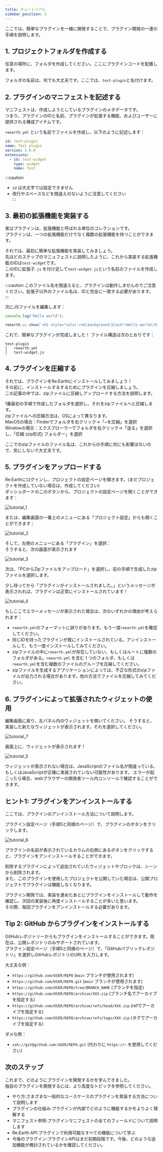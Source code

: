 ```yaml
---
title: チュートリアル
sidebar_position: 3
---
```


ここでは、簡単なプラグインを一緒に開発することで、プラグイン開発の一連の手順を説明します。


## 1. プロジェクトフォルダを作成する

任意の場所に、フォルダを作成してください。ここにプラグインコードを配置します。  

フォルダの名前は、何でも大丈夫です。ここでは、`test-plugin`と名付けます。

## 2. プラグインのマニフェストを記述する

マニフェストは、作成しようとしているプラグインのメタデータです。  
つまり、プラグインのIDと名前、プラグインが拡張する機能、およびユーザーに提供される構成アイテムです。

`reearth.yml` という名前でファイルを作成し、以下のように記述します：


```yaml title="reearth.yml"
id: test-plugin
name: Test plugin
version: 1.0.0
extensions:
  - id: test-widget
    type: widget
    name: Test
```
:::caution
- ``id`` は大文字では設定できません  
- 改行やスペースなどを間違えのないように注意してください  
:::

## 3. 最初の拡張機能を実装する

実はプラグインは、拡張機能と呼ばれる単位のコレクションです。  
プラグインは、一つの拡張機能だけでなく複数の拡張機能を持つことができます。  


それでは、最初に簡単な拡張機能を実装してみましょう。  
先ほどのステップのマニュフェストに説明したように、これから実装する拡張機能のIDは`test-widget`です。  
このIDに拡張子`.js` を付け足して`test-widget.js`という名前のファイルを作成します。  

:::caution
このファイル名を間違えると、プラグインは動作しませんのでご注意ください。拡張子以外のファイル名は、IDと完全に一致する必要があります。
:::

次にJSファイルを編集します：

```js title="test-widget.js"
console.log("Hello world");

reearth.ui.show(`<h1 style="color:red;background:black">Hello world</h1>`);
```

これで、簡単なプラグインが完成しました！
ファイル構造は次のとおりです：

```console title="file structure"
test-plugin
│   reearth.yml
│   test-widget.js    
```

## 4. プラグインを圧縮する

それでは、プラグインをRe:Earthにインストールしてみましょう！  
その前に、インストールするするためにプラグインを圧縮しましょう。  
この記事の中では、zipファイルに圧縮しアップロードする方法を説明します。  

1番最初の手順で作成したフォルダを選択し、それをzipファイルへと圧縮します。  
zipファイルへの圧縮方法は、OSによって異なります。  
MacOSの場合：Finderでフォルダを右クリック→「~を圧縮」を選択  
Windowの場合：エクスプローラーでフォルダを右クリック→「送る」を選択し、「圧縮 (zip形式) フォルダー」を選択

ここでのzipファイルのファイル名は、これからの手順に何にも影響はないので、気にしないで大丈夫です。

## 5. プラグインをアップロードする

Re:Earthにログインし、プロジェクトの設定ページを開きます。(まだプロジェクトを作成していない場合は、作成してください)  
ダッシュボードのこのボタンから、プロジェクトの設定ページを開くことができます：  

![tutorial_1](./img/tutorial_1.png)

または、編集画面の一番上のメニューにある「プロジェクト設定」からも開くことができます：  

![tutorial_2](./img/tutorial_2.png)


そして、左側のメニューにある「プラグイン」を選択：  
そうすると、次の画面が表示されます  

![tutorial_3](./img/tutorial_3.png)

次は、「PCからZipファイルをアップロード」を選択し、前の手順で生成したzipファイルを選択します。  

少し待ってから「プラグインがインストールされました。」というメッセージが表示されれば、プラグインは正常にインストールされています！

![tutorial_4](./img/tutorial_4.png)


もしここでエラーメッセージが表示された場合は、次のいずれかの理由が考えられます：

- `reearth.yml`のフォーマットに誤りがあります。もう一度`reearth.yml`を確認してください。
- 同じIDを持ったプラグインが既にインストールされている。アンインストールして、もう一度インストールしてみてください。
- zipファイルの中に`reearth.yml`が存在していない、もしくはルートに複数のフォルダがある。`reearth.yml` を含む 1 つのフォルダ、もしくは`reearth.yml`を含む複数のファイルのグループを圧縮してください。
- zipファイルを生成するアプリケーションによっては、不正な形式のzipファイルが出力される場合があります。他の方法でファイルを圧縮してみてください。

## 6. プラグインによって拡張されたウィジェットの使用

編集画面に戻り、左パネル内のウィジェットを開いてください。
そうすると、実装した新たなウィジェットが表示されます。それを選択してください。

![tutorial_7](./img/tutorial_7.png)

画面上に、ウィジェットが表示されます！

![tutorial_5](./img/tutorial_5.png)

ウィジェットが表示されない場合は、JavaScriptのファイル名が間違っている、もしくはJavaScriptが正確に実装されていない可能性があります。
エラーが起こったら場合、webブラウザーの開発者ツール内コンソールで確認することができます。

## ヒント1: プラグインをアンインストールする

ここでは、プラグインのアンインストール方法について説明します。

プラグイン設定ページ（手順5と同様のページ）で、プラグインのボタンをクリックします。

![tutorial_6](./img/tutorial_6.png)

プラグインの名前が表示されているカラムの右側にあるボタンをクリックすると、プラグインをアンインストールすることができます。

削除するプラグインによって追加されていたウィジェットやブロックは、シーンから削除されます。  
また、このプラグインを使用したプロジェクトを公開していた場合は、公開プロジェクトでプラグインは機能しなくなります。  

プラグイン開発では、実装を進めたあとにプラグインをインストールして動作を確認し、次回の実装後に再度インストールすることが多いと思います。  
その際、毎回プラグインをアンインストールする必要があります。  

## Tip 2: GitHub からプラグインをインストールする

GitHubレポジトリーからもプラグインをインストールすることができます。現在は、公開レポジトリのみサポートされています。  
プラグイン設定ページ（手順5と同様のページ）で、「GitHubパブリックレポジトリ」を選択しGitHubレポジトリのURLを入力します。  


大丈夫な例：

- `https://github.com/USER/REPO` (`main` ブランチが使用されます)
- `https://github.com/USER/REPO.git` (`main` ブランチが使用されます)
- `https://github.com/USER/REPO/tree/BRANCH_NAME` (ブランチを指定)
- `https://github.com/USER/REPO/archive/XXX.zip` (ブランチ名でアーカイブを指定する)
- `https://github.com/USER/REPO/archive/refs/head/XXX.zip` (refでアーカイブを指定する)
- `https://github.com/USER/REPO/archive/refs/tags/XXX.zip` (タグでアーカイブを指定する)

ダメな例：

- `ssh://git@github.com:USER/REPO.git` (代わりに `https://~` を使用してください)

## 次のステップ

これまで、どのようにプラグインを開発するかを学んできました。  
独自のプラグインを開発するには、より高度なトピックを参照してください。

- やり方:さまざまな一般的なユースケースのプラグインを実装する方法について説明します  
- プラグインの仕組み:プラグインが内部でどのように機能するかをよりよく理解する  
- マニフェスト参照:プラグインマニフェストの全てのフィールドについて説明します  
- Re:Earth API:プラグインで利用可能なすべての機能について学ぶ  
- 今後のプラグイン:プラグインAPIはまだ初期段階です。今後、どのような追加機能が検討されているかを確認してください。  

